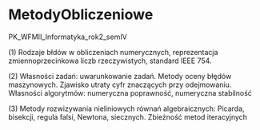 # MetodyObliczeniowe
PK_WFMII_Informatyka_rok2_semIV

(1) Rodzaje błdów w obliczeniach numerycznych, reprezentacja zmiennoprzecinkowa liczb
rzeczywistych, standard IEEE 754.

(2) Własności zadań: uwarunkowanie zadań. Metody oceny błędów maszynowych. 
Zjawisko utraty cyfr znaczących przy odejmowaniu. Własności algorytmów: numeryczna
poprawność, numeryczna stabilność

(3) Metody rozwizywania nieliniowych równań algebraicznych: Picarda, bisekcji, regula
falsi, Newtona, siecznych. Zbieżność metod iteracyjnych
